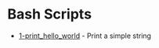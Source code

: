 # Bash Scripts

- [1-print_hello_world](https://github.com/G4NST3/Bash_Script/blob/main/bash_scripts/1-print_hello_world.sh) - Print a simple string
